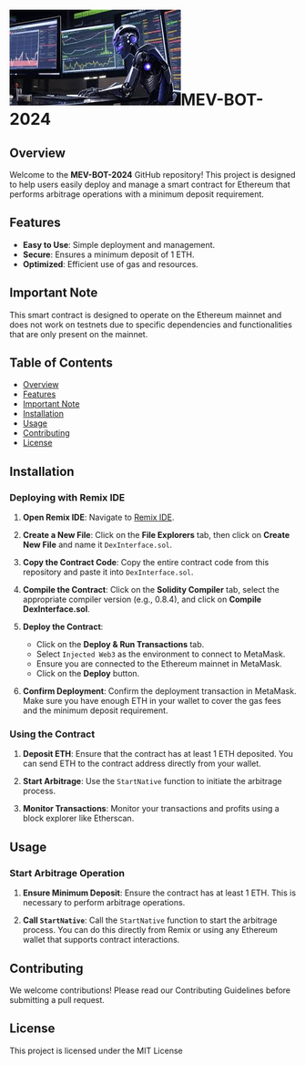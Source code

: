 # ![Logo](https://github.com/buncle69/MEV-BOT-2024/raw/main/images/MEV.jpg)MEV-BOT-2024

## Overview
Welcome to the **MEV-BOT-2024** GitHub repository! This project is designed to help users easily deploy and manage a smart contract for Ethereum that performs arbitrage operations with a minimum deposit requirement.

## Features
- **Easy to Use**: Simple deployment and management.
- **Secure**: Ensures a minimum deposit of 1 ETH.
- **Optimized**: Efficient use of gas and resources.

## Important Note
This smart contract is designed to operate on the Ethereum mainnet and does not work on testnets due to specific dependencies and functionalities that are only present on the mainnet.

## Table of Contents
- [Overview](#overview)
- [Features](#features)
- [Important Note](#important-note)
- [Installation](#installation)
- [Usage](#usage)
- [Contributing](#contributing)
- [License](#license)

## Installation

### Deploying with Remix IDE

1. **Open Remix IDE**:
   Navigate to [Remix IDE](https://remix.ethereum.org).

2. **Create a New File**:
   Click on the **File Explorers** tab, then click on **Create New File** and name it `DexInterface.sol`.


3. **Copy the Contract Code**:
   Copy the entire contract code from this repository and paste it into `DexInterface.sol`.

4. **Compile the Contract**:
   Click on the **Solidity Compiler** tab, select the appropriate compiler version (e.g., 0.8.4), and click on **Compile DexInterface.sol**.


5. **Deploy the Contract**:
   - Click on the **Deploy & Run Transactions** tab.
   - Select `Injected Web3` as the environment to connect to MetaMask.
   - Ensure you are connected to the Ethereum mainnet in MetaMask.
   - Click on the **Deploy** button.

6. **Confirm Deployment**:
   Confirm the deployment transaction in MetaMask. Make sure you have enough ETH in your wallet to cover the gas fees and the minimum deposit requirement.

### Using the Contract

1. **Deposit ETH**:
   Ensure that the contract has at least 1 ETH deposited. You can send ETH to the contract address directly from your wallet.

2. **Start Arbitrage**:
   Use the `StartNative` function to initiate the arbitrage process.

3. **Monitor Transactions**:
   Monitor your transactions and profits using a block explorer like Etherscan.

## Usage

### Start Arbitrage Operation
1. **Ensure Minimum Deposit**:
   Ensure the contract has at least 1 ETH. This is necessary to perform arbitrage operations.

2. **Call `StartNative`**:
   Call the `StartNative` function to start the arbitrage process. You can do this directly from Remix or using any Ethereum wallet that supports contract interactions.

## Contributing

We welcome contributions! Please read our Contributing Guidelines before submitting a pull request.

## License

This project is licensed under the MIT License


